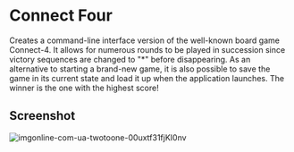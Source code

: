 Connect Four
============
Creates a command-line interface version of the well-known board game Connect-4. It allows for numerous rounds to be played in succession since victory sequences are changed to "*" before disappearing.
As an alternative to starting a brand-new game, it is also possible to save the game in its current state and load it up when the application launches.
The winner is the one with the highest score!

Screenshot
-------------


![imgonline-com-ua-twotoone-00uxtf31fjKI0nv](https://user-images.githubusercontent.com/92236091/200147180-e524a8d8-b27a-4b20-8113-2e52a5b15b2c.jpg)


